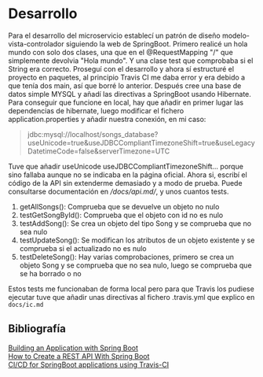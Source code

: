 # Desarrollo

Para el desarrollo del microservicio establecí un patrón de diseño modelo-vista-controlador siguiendo la web de SpringBoot. Primero realicé un hola mundo con solo dos clases, una que en el @RequestMapping "/" que simplemente devolvia "Hola mundo". Y una clase test que comprobaba si el String era correcto. Proseguí con el desarrollo y ahora sí estructuré el proyecto en paquetes, al principio Travis CI me daba error y era debido a que tenía dos main, así que borré lo anterior. Después cree una base de datos simple MYSQL y añadí las directivas a SpringBoot usando Hibernate. Para conseguir que funcione en local, hay que añadir en primer lugar las dependencias de hibernate, luego modificar el fichero application.properties y añadir nuestra conexión, en mi caso:
>jdbc:mysql://localhost/songs_database?useUnicode=true&useJDBCCompliantTimezoneShift=true&useLegacyDatetimeCode=false&serverTimezone=UTC

Tuve que añadir useUnicode useJDBCCompliantTimezoneShift... porque sino fallaba aunque no se indicaba en la página oficial. Ahora si, escribí el código de la API sin extenderme demasiado y a modo de prueba. Puede consultarse documentación en */docs/api.md/*, y unos cuantos tests.

1. getAllSongs(): Comprueba que se devuelve un objeto no nulo
2. testGetSongById(): Comprueba que el objeto con id no es nulo
3. testAddSong(): Se crea un objeto del tipo Song y se comprueba que no sea nulo
4. testUpdateSong(): Se modifican los atributos de un objeto existente y se comprueba si el actualizado no es nulo
5. testDeleteSong(): Hay varias comprobaciones, primero se crea un objeto Song y se comprueba que no sea nulo, luego se comprueba que se ha borrado o no

Estos tests me funcionaban de forma local pero para que Travis los pudiese ejecutar tuve que añadir unas directivas al fichero .travis.yml que explico en `docs/ic.md`


## Bibliografía

[Building an Application with Spring Boot](https://spring.io/guides/gs/spring-boot/)  
[How to Create a REST API With Spring Boot](https://dzone.com/articles/how-to-create-rest-api-with-spring-boot)  
[CI/CD for SpringBoot applications using Travis-CI](https://sivalabs.in/2018/01/ci-cd-springboot-applications-using-travis-ci/)
